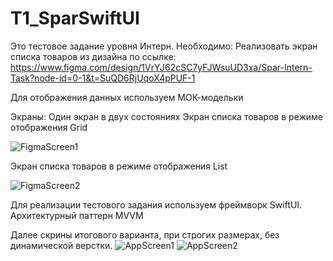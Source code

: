 # T1_SparSwiftUI
Это тестовое задание уровня Интерн.
Необходимо:
Реализовать экран списка товаров из дизайна по ссылке:
https://www.figma.com/design/1VrYJ62cSC7yFJWsuUD3xa/Spar-Intern-Task?node-id=0-1&t=SuQD6RjUqoX4pPUF-1

Для отображения данных используем МОК-модельки

Экраны:
Один экран в двух состояниях
Экран списка товаров в режиме отображения Grid

![FigmaScreen1](misc/images/FigmaScreen1.png)

Экран списка товаров в режиме отображения List

![FigmaScreen2](misc/images/FigmaScreen2.png)

Для реализации тестового задания используем фреймворк SwiftUI. 
Архитектурный паттерн MVVM

Далее скрины итогового варианта, при строгих размерах, без динамической верстки.
![AppScreen1](misc/images/AppScreen1.png)
![AppScreen2](misc/images/AppScreen2.png)
